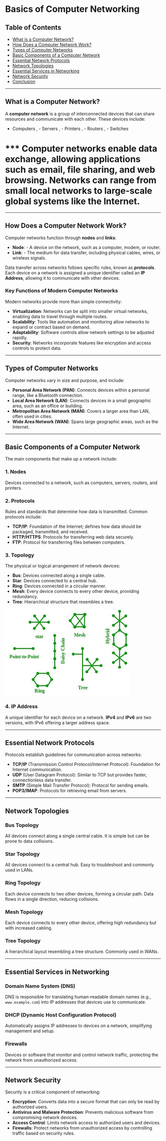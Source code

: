 # Basics of Computer Networking

## Table of Contents

- [What is a Computer Network?](#what-is-a-computer-network)
- [How Does a Computer Network Work?](#how-does-a-computer-network-work)
- [Types of Computer Networks](#types-of-computer-networks)
- [Basic Components of a Computer Network](#basic-components-of-a-computer-network)
- [Essential Network Protocols](#essential-network-protocols)
- [Network Topologies](#network-topologies)
- [Essential Services in Networking](#essential-services-in-networking)
- [Network Security](#network-security)
- [Conclusion](#conclusion)

---

## What is a Computer Network?

A **computer network** is a group of interconnected devices that can share resources and communicate with each other. These devices include:

- Computers , - Servers , - Printers , - Routers , - Switches

# ***  Computer networks enable data exchange, allowing applications such as email, file sharing, and web browsing. Networks can range from small local networks to large-scale global systems like the Internet.

---

## How Does a Computer Network Work?

Computer networks function through **nodes** and **links**:

- **Node**: -  A device on the network, such as a computer, modem, or router.
- **Link**: -  The medium for data transfer, including physical cables, wires, or wireless signals.

Data transfer across networks follows specific rules, known as **protocols**. Each device on a network is assigned a unique identifier called an **IP Address**, allowing it to communicate with other devices.

### Key Functions of Modern Computer Networks

Modern networks provide more than simple connectivity:

- **Virtualization**: Networks can be split into smaller virtual networks, enabling data to travel through multiple routes.
- **Scalability**: Tools like automation and monitoring allow networks to expand or contract based on demand.
- **Adaptability**: Software controls allow network settings to be adjusted rapidly.
- **Security**: Networks incorporate features like encryption and access controls to protect data.

---

## Types of Computer Networks

Computer networks vary in size and purpose, and include:

- **Personal Area Network (PAN)**: Connects devices within a personal range, like a Bluetooth connection.
- **Local Area Network (LAN)**: Connects devices in a small geographic area, such as an office or building.
- **Metropolitan Area Network (MAN)**: Covers a larger area than LAN, often used in cities.
- **Wide Area Network (WAN)**: Spans large geographic areas, such as the Internet.

---

## Basic Components of a Computer Network

The main components that make up a network include:

### 1. **Nodes**

Devices connected to a network, such as computers, servers, routers, and printers.

### 2. **Protocols**

Rules and standards that determine how data is transmitted. Common protocols include:

- **TCP/IP**: Foundation of the Internet; defines how data should be packaged, transmitted, and received.
- **HTTP/HTTPS**: Protocols for transferring web data securely.
- **FTP**: Protocol for transferring files between computers.

### 3. **Topology**

The physical or logical arrangement of network devices:

- **Bus**: Devices connected along a single cable.
- **Star**: Devices connected to a central hub.
- **Ring**: Devices connected in a circular manner.
- **Mesh**: Every device connects to every other device, providing redundancy.
- **Tree**: Hierarchical structure that resembles a tree.

![Topology Diagram](./topology.jpg)

### 4. **IP Address**

A unique identifier for each device on a network. **IPv4** and **IPv6** are two versions, with IPv6 offering a larger address space.


---

## Essential Network Protocols

Protocols establish guidelines for communication across networks:

- **TCP/IP** (Transmission Control Protocol/Internet Protocol): Foundation for Internet communication.
- **UDP** (User Datagram Protocol): Similar to TCP but provides faster, connectionless data transfer.
- **SMTP** (Simple Mail Transfer Protocol): Protocol for sending emails.
- **POP3/IMAP**: Protocols for retrieving email from servers.

---

## Network Topologies

### Bus Topology

All devices connect along a single central cable. It is simple but can be prone to data collisions.

### Star Topology

All devices connect to a central hub. Easy to troubleshoot and commonly used in LANs.

### Ring Topology

Each device connects to two other devices, forming a circular path. Data flows in a single direction, reducing collisions.

### Mesh Topology

Each device connects to every other device, offering high redundancy but with increased cabling.

### Tree Topology

A hierarchical layout resembling a tree structure. Commonly used in WANs.

---

## Essential Services in Networking

### Domain Name System (DNS)

DNS is responsible for translating human-readable domain names (e.g., `www.example.com`) into IP addresses that devices use to communicate.

### DHCP (Dynamic Host Configuration Protocol)

Automatically assigns IP addresses to devices on a network, simplifying management and setup.

### Firewalls

Devices or software that monitor and control network traffic, protecting the network from unauthorized access.

---

## Network Security

Security is a critical component of networking:

- **Encryption**: Converts data into a secure format that can only be read by authorized users.
- **Antivirus and Malware Protection**: Prevents malicious software from compromising network devices.
- **Access Control**: Limits network access to authorized users and devices.
- **Firewalls**: Protect networks from unauthorized access by controlling traffic based on security rules.
